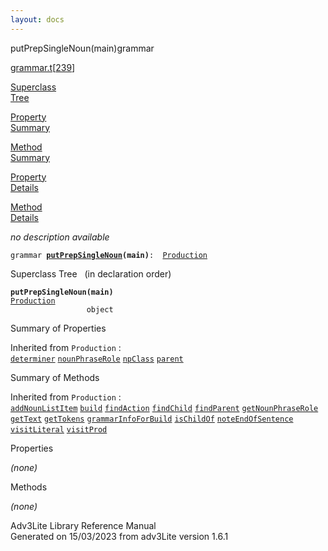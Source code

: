 ```yaml
---
layout: docs
---
```

<span class="title">putPrepSingleNoun(main)</span><span class="type">grammar</span>

[grammar.t](../file/grammar.t.html)\[[239](../source/grammar.t.html#239)\]

[Superclass  
Tree](#_SuperClassTree_)

[Property  
Summary](#_PropSummary_)

[Method  
Summary](#_MethodSummary_)

[Property  
Details](#_Properties_)

[Method  
Details](#_Methods_)



*no description available*

`grammar `**[`putPrepSingleNoun`](../object/putPrepSingleNoun.html)`(main)`**` :   `[`Production`](../object/Production.html)



<span id="_SuperClassTree_"></span>



<span class="hdln">Superclass Tree</span>   (in declaration order)



**`putPrepSingleNoun(main)`**  
[`Production`](../object/Production.html)  
`                 object`  
<span id="_PropSummary_"></span>



<span class="hdln">Summary of Properties</span>  





Inherited from `Production` :  
[`determiner`](../object/Production.html#determiner) [`nounPhraseRole`](../object/Production.html#nounPhraseRole) [`npClass`](../object/Production.html#npClass) [`parent`](../object/Production.html#parent)

<span id="_MethodSummary_"></span>



<span class="hdln">Summary of Methods</span>  





Inherited from `Production` :  
[`addNounListItem`](../object/Production.html#addNounListItem) [`build`](../object/Production.html#build) [`findAction`](../object/Production.html#findAction) [`findChild`](../object/Production.html#findChild) [`findParent`](../object/Production.html#findParent) [`getNounPhraseRole`](../object/Production.html#getNounPhraseRole) [`getText`](../object/Production.html#getText) [`getTokens`](../object/Production.html#getTokens) [`grammarInfoForBuild`](../object/Production.html#grammarInfoForBuild) [`isChildOf`](../object/Production.html#isChildOf) [`noteEndOfSentence`](../object/Production.html#noteEndOfSentence) [`visitLiteral`](../object/Production.html#visitLiteral) [`visitProd`](../object/Production.html#visitProd)

<span id="_Properties_"></span>



<span class="hdln">Properties</span>  



*(none)* <span id="_Methods_"></span>



<span class="hdln">Methods</span>  



*(none)*



Adv3Lite Library Reference Manual  
Generated on 15/03/2023 from adv3Lite version 1.6.1


